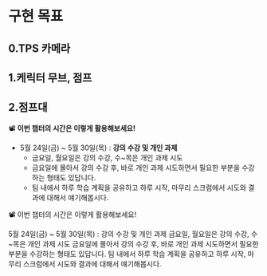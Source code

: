 # 구현 목표
## 0.TPS 카메라
## 1.케릭터 무브, 점프
## 2.점프대



📽️ **이번 챕터의 시간은 이렇게 활용해보세요!**


- 5월 24일(금) ~ 5월 30일(목) : **강의 수강 및 개인 과제**
    - 금요일, 월요일은 강의 수강, 수~목은 개인 과제 시도
    - 금요일에 몰아서 강의 수강 후, 바로 개인 과제 시도하면서 필요한 부분을 수강하는 형태도 있답니다.
    - 팀 내에서 하루 학습 계획을 공유하고 하루 시작, 마무리 스크럼에서 시도와 결과에 대해서 얘기해봅시다.


📽️ 이번 챕터의 시간은 이렇게 활용해보세요!

5월 24일(금) ~ 5월 30일(목) : 강의 수강 및 개인 과제
금요일, 월요일은 강의 수강, 수~목은 개인 과제 시도
금요일에 몰아서 강의 수강 후, 바로 개인 과제 시도하면서 필요한 부분을 수강하는 형태도 있답니다.
팀 내에서 하루 학습 계획을 공유하고 하루 시작, 마무리 스크럼에서 시도와 결과에 대해서 얘기해봅시다.


